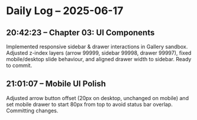 # Daily Log – 2025-06-17

## 20:42:23 – Chapter 03: UI Components

Implemented responsive sidebar & drawer interactions in Gallery sandbox. Adjusted z-index layers (arrow 99999, sidebar 99998, drawer 99997), fixed mobile/desktop slide behaviour, and aligned drawer width to sidebar. Ready to commit.

## 21:01:07 – Mobile UI Polish

Adjusted arrow button offset (20px on desktop, unchanged on mobile) and set mobile drawer to start 80px from top to avoid status bar overlap. Committing changes.
